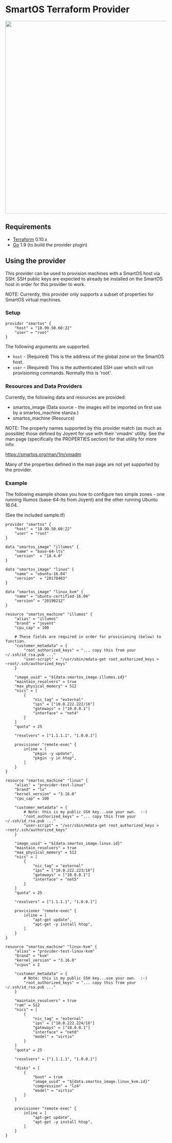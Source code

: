 SmartOS Terraform Provider
=========================

<img src="https://cdn.rawgit.com/hashicorp/terraform-website/master/content/source/assets/images/logo-hashicorp.svg" width="600px">

Requirements
------------

-	[Terraform](https://www.terraform.io/downloads.html) 0.10.x
-	[Go](https://golang.org/doc/install) 1.9 (to build the provider plugin)

Using the provider
------------------

This provider can be used to provision machines with a SmartOS host via SSH.  SSH public keys are expected to already be installed on the SmartOS host in order for this provider to work.   

NOTE: Currently, this provider only supports a subset of properties for SmartOS virtual machines.

### Setup ###

```hcl
provider "smartos" {
    "host" = "10.99.50.60:22"
    "user" = "root"
}
```

The following arguments are supported.

- `host` - (Required) This is the address of the global zone on the SmartOS host.
- `user` - (Required) This is the authenticated SSH user which will run provisioning commands.   Normally this is 'root'.

### Resources and Data Providers ###

Currently, the following data and resources are provided:

- smartos_image (Data source - the images will be imported on first use by a smartos_machine stanza.)
- smartos_machine (Resource)

NOTE: The property names supported by this provider match (as much as possible) those defined by Joyent for use with their 'vmadm' utility.   See the man page (specifically the PROPERTIES section) for that utility for more info:

https://smartos.org/man/1m/vmadm

Many of the properties defined in the man page are not yet supported by the provider.

### Example ###

The following example shows you how to configure two simple zones - one running Illumos (base-64-lts from Joyent) and the other running Ubuntu 16.04.

(See the included sample.tf)

```hcl
provider "smartos" {
    "host" = "10.99.50.60:22"
    "user" = "root"
}

data "smartos_image" "illumos" {
    "name" = "base-64-lts"
    "version"  = "18.4.0"
}

data "smartos_image" "linux" {
    "name" = "ubuntu-16.04"
    "version"  = "20170403"
}

data "smartos_image" "linux_kvm" {
    "name" = "ubuntu-certified-16.04"
    "version" = "20190212"
}

resource "smartos_machine" "illumos" {
    "alias" = "illumos"
    "brand" = "joyent"
    "cpu_cap" = 100

    # These fields are required in order for provisioning (below) to function.
    "customer_metadata" = {
        "root_authorized_keys" = "... copy this from your ~/.ssh/id_rsa.pub ..."
        "user-script" = "/usr/sbin/mdata-get root_authorized_keys > ~root/.ssh/authorized_keys"
    }

    "image_uuid" = "${data.smartos_image.illumos.id}"
    "maintain_resolvers" = true
    "max_physical_memory" = 512
    "nics" = [
        {
            "nic_tag" = "external"
            "ips" = ["10.0.222.222/16"]
            "gateways" = ["10.0.0.1"]
            "interface" = "net4"
        }
    ]
    "quota" = 25

    "resolvers" = ["1.1.1.1", "1.0.0.1"]

    provisioner "remote-exec" {
        inline = [
            "pkgin -y update",
            "pkgin -y in htop",
        ]
    }
}

resource "smartos_machine" "linux" {
    "alias" = "provider-test-linux"
    "brand" = "lx"
    "kernel_version" = "3.16.0"
    "cpu_cap" = 100

    "customer_metadata" = {
        # Note: this is my public SSH key...use your own.  :-)
        "root_authorized_keys" = "... copy this from your ~/.ssh/id_rsa.pub ..."
        "user-script" = "/usr/sbin/mdata-get root_authorized_keys > ~root/.ssh/authorized_keys"
    }

    "image_uuid" = "${data.smartos_image.linux.id}"
    "maintain_resolvers" = true
    "max_physical_memory" = 512
    "nics" = [
        {
            "nic_tag" = "external"
            "ips" = ["10.0.222.223/16"]
            "gateways" = ["10.0.0.1"]
            "interface" = "net5"
        }
    ]
    "quota" = 25

    "resolvers" = ["1.1.1.1", "1.0.0.1"]

    provisioner "remote-exec" {
        inline = [
            "apt-get update",
            "apt-get -y install htop",
        ]
    }
}

resource "smartos_machine" "linux-kvm" {
    "alias" = "provider-test-linux-kvm"
    "brand" = "kvm"
    "kernel_version" = "3.16.0"
    "vcpus" = 2

    "customer_metadata" = {
        # Note: this is my public SSH key...use your own.  :-)
        "root_authorized_keys" = "... copy this from your ~/.ssh/id_rsa.pub ..."
    }

    "maintain_resolvers" = true
    "ram" = 512
    "nics" = [
        {
            "nic_tag" = "external"
            "ips" = ["10.0.222.224/16"]
            "gateways" = ["10.0.0.1"]
            "interface" = "net0"
            "model" = "virtio"
        }
    ]
    "quota" = 25

    "resolvers" = ["1.1.1.1", "1.0.0.1"]

    "disks" = [
        {
            "boot" = true
            "image_uuid" = "${data.smartos_image.linux_kvm.id}"
            "compression" = "lz4"
            "model" = "virtio"
        }
    ]

    provisioner "remote-exec" {
        inline = [
            "apt-get update",
            "apt-get -y install htop",
        ]
    }
}

```

